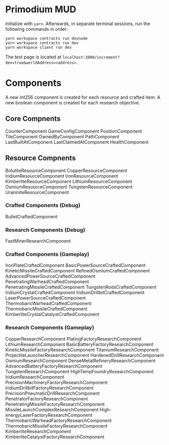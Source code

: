 # Primodium MUD

Initialize with `yarn`. Afterwards, in separate terminal sessions, run the following commands in order:

```
yarn workspace contracts run devnode
yarn workspace contracts run dev
yarn workspace client run dev
```

The test page is located at `localhost:3000/increment?dev=true&worldAddress=<address>`.

# Components

A new int256 component is created for each resource and crafted item. A new boolean component is created for each research objective.

## Core Compnents

CounterComponent
GameConfigComponent
PositionComponent
TileComponent
OwnedByComponent
PathComponent
LastBuiltAtComponent
LastClaimedAtComponent
HealthComponent

## Resource Compnents

BolutiteResourceComponent
CopperResourceComponent
IridiumResourceComponent
IronResourceComponent
KimberliteResourceComponent
LithiumResourceComponent
OsmiumResourceComponent
TungstenResourceComponent
UraniniteResourceComponent

### Crafted Components (Debug)

BulletCraftedComponent

### Research Components (Debug)

FastMinerResearchComponent

### Crafted Components (Gameplay)

IronPlateCraftedComponent
BasicPowerSourceCraftedComponent
KineticMissileCraftedComponent
RefinedOsmiumCraftedComponent
AdvancedPowerSourceCraftedComponent
PenetratingWarheadCraftedComponent
PenetratingMissileCraftedComponent
TungstenRodsCraftedComponent
IridiumCrystalCraftedComponent
IridiumDrillbitCraftedComponent
LaserPowerSourceCraftedComponent
ThermobaricWarheadCraftedComponent
ThermobaricMissileCraftedComponent
KimberliteCrystalCatalystCraftedComponent

### Research Components (Gameplay)

CopperResearchComponent
PlatingFactoryResearchComponent
LithiumResearchComponent
BasicBatteryFactoryResearchComponent
KineticMissileFactoryResearchComponent
TitaniumResearchComponent
ProjectileLauncherResearchComponent
HardenedDrillResearchComponent
OsmiumResearchComponent
DenseMetalRefineryResearchComponent
AdvancedBatteryFactoryResearchComponent
TungstenResearchComponent
HighTempFoundryResearchComponent
IridiumResearchComponent
PrecisionMachineryFactoryResearchComponent
IridiumDrillbitFactoryResearchComponent
PrecisionPneumaticDrillResearchComponent
PenetratorFactoryResearchComponent
PenetratingMissileFactoryResearchComponent
MissileLaunchComplexResearchComponent
High-energyLaserFactoryResearchComponent
ThermobaricWarheadFactoryResearchComponent
ThermobaricMissileFactoryResearchComponent
KimberliteResearchComponent
KimberliteCatalystFactoryResearchComponent
